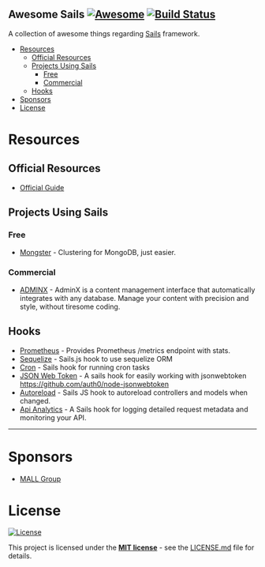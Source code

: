 ## Awesome Sails [![Awesome](https://cdn.rawgit.com/sindresorhus/awesome/d7305f38d29fed78fa85652e3a63e154dd8e8829/media/badge.svg)](https://github.com/sindresorhus/awesome) [![Build Status](https://api.travis-ci.org/mallgroup/sails-awesome.svg?branch=master)](https://travis-ci.org/mallgroup/sails-awesome)

A collection of awesome things regarding [Sails](https://sailsjs.com) framework.

- [Resources](#resources)
  - [Official Resources](#official-resources)
  - [Projects Using Sails](#projects-using-sails)
    - [Free](#free)
    - [Commercial](#commercial)
  - [Hooks](#hooks)
- [Sponsors](#sponsors)
- [License](#license)

# Resources

## Official Resources

- [Official Guide](https://sailsjs.com/documentation/reference)

## Projects Using Sails

### Free

 - [Mongster](https://github.com/danielrataj/mal-mongster) - Clustering for MongoDB, just easier.

### Commercial
 - [ADMINX](https://adminx.io/) - AdminX is a content management interface that automatically integrates with any database. Manage your content with precision and style, without tiresome coding.

## Hooks
  - [Prometheus](https://github.com/danielrataj/sails-hook-prometheus) - Provides Prometheus /metrics endpoint with stats.
  - [Sequelize](https://github.com/KSDaemon/sails-hook-sequelize) - Sails.js hook to use sequelize ORM
  - [Cron](https://github.com/ghaiklor/sails-hook-cron) - Sails hook for running cron tasks
  - [JSON Web Token](https://github.com/robophil/sails-hook-jsonwebtoken) - A sails hook for easily working with jsonwebtoken https://github.com/auth0/node-jsonwebtoken
  - [Autoreload](https://github.com/sgress454/sails-hook-autoreload) - Sails JS hook to autoreload controllers and models when changed.
  - [Api Analytics](https://github.com/sailshq/sails-hook-apianalytics) - A Sails hook for logging detailed request metadata and monitoring your API.

---

# Sponsors
 - [MALL Group](http://www.mallgroup.com)

# License
[![License](http://img.shields.io/:license-mit-blue.svg?style=flat-square)](http://badges.mit-license.org)

This project is licensed under the **[MIT license](http://opensource.org/licenses/mit-license.php)** - see the [LICENSE.md](/LICENSE.md) file for details.
